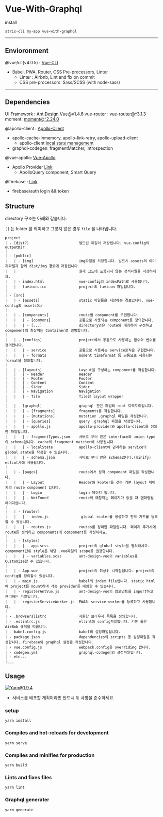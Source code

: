 # Vue-With-Graphql

install 

```
strix-cli my-app vue-with-graphql
```

---

## Envioronment
@vue/cli(v4.0.5) : [Vue-CLI](https://cli.vuejs.org/guide/)
  * Babel, PWA, Router, CSS Pre-processors, Linter
    * Linter : Airbnb, Lint and fix on commit
    * CSS pre-processors: Sass/SCSS (with node-sass)

---

## Dependencies
UI Framework : [Ant Design Vue@v1.4.6](https://www.antdv.com/docs/vue/introduce/)
vue-router : [vue-router@^3.1.3](https://router.vuejs.org/kr/)
moment: [moment@^2.24.0](https://momentjs.com/docs/)

@apollo-client : [Apollo-Client](https://www.apollographql.com/docs/react/api/apollo-client/)
  * apollo-cache-inmemory, apollo-link-retry, apollo-upload-client
    * apollo-client [local state management](https://www.apollographql.com/docs/react/data/local-state/)
  * graphql-codegen: fragmentMatcher, introspection
    
@vue-apollo: [Vue-Apollo](https://vue-apollo.netlify.com/)
  * Apollo Provider [Link](https://vue-apollo.netlify.com/api/apollo-provider.html)
    * ApolloQuery component, Smart Query

@firebase : [Link](https://firebase.google.com/docs)
  * firebase/auth login && token

## Structure

directory 구조는 아래와 같습니다.

`[]` 는 folder 를 의미하고 그렇지 않은 경우 `file` 을 나타냅니다.

```$xslt
project
| - [dist?]                       빌드된 파일이 저장됩니다. vue-config의 outputDir
|
| - [public]
|   | - [img]                     img파일을 저장합니다. 빌드시 assets의 이미지파일과 함께 dist/img 경로에 저장됩니다. 
|   |                             실제 코드에 포함되지 않는 정적파일을 저장하세요. 
|   | - index.html                vue-config의 indexPath로 사용됩니다.
|   | - favicon.ico               project의 favicon 파일입니다. 
|
| - [src]
|   | - [assets]                  static 파일들을 저장하는 경로입니다. vue-config의 assetsDir
|
|   | - [components]              route별 component를 구현합니다.
|   |   | - [commons]             공통으로 사용되는 component를 정의합니다. 
|   |   | - [...]                 directory명은 route와 매칭하여 구성하고 component의 최상위는 Container로 명명합니다.
|
|   | - [configs]                 project에서 공통으로 사용하는 함수와 변수를 정의합니다. 
|   |   | - service               공통으로 사용하는 service로직을 구현합니다. 
|   |   | - formats               moment timeformat 등 공통으로 사용되는 format을 정의합니다. 
|
|   | - [layouts]                 Layout을 구성하는 component를 작성합니다. 
|   |   | - Header                Header
|   |   | - Footer                Footer
|   |   | - Content               Content
|   |   | - Sider                 Sider
|   |   | - Navigation            Navigation
|   |   | - Tile                  Tile형 layout wrapper
|
|   | - [graphql]                 graphql 관련 파일의 root 디렉토리입니다. 
|   |   | - [fragments]           fragments를 작성합니다.
|   |   | - [mutations]           mutation .graphql 파일을 작성합니다.
|   |   | - [queries]             query .graphql 파일을 작성합니다.
|   |   | - apollo.js             apollo-provider와 apollo-client를 정의한 파일입니다. 
|   |   | - fragmentTypes.json    서버로 부터 받은 interface와 union type의 schema입니다. cache의 fragement matcher에 사용됩니다. 
|   |   | - localState            apollo-client에 관리하는 service의 global state를 작성할 수 있습니다.
|   |   | - schema.json           서버로 부터 받은 schema입니다.(minify) eslint시에 사용됩니다. 
|
|   | - [pages]                   route에서 정적 component 파일을 작성합니다. 
|   |   | - Layout                Header와 Footer를 갖는 기본 layout 페이지의 route component 입니다. 
|   |   | - Login                 login 페이지 입니다. 
|   |   | - NotFound              route와 매칭되는 페이지가 없을 때 렌더링될 페이지입니다. 
|
|   | - [router]
|   |   | - index.js               global router를 생성하고 전역 가드를 등록할 수 있습니다. 
|   |   | - routes.js             routes를 정리한 파일입니다. 페이지 추가시에 route를 정의하고 components에 component를 작성하세요.
|
|   | - [styles]
|   |   | - app.scss              project의 global style을 정의하세요. component단위 style은 해당 .vue파일의 scope를 권장합니다.
|   |   | - variables.scss        ant-design-vue의 variables를 Customize할 수 있습니다. 
|
|   | - App.vue                   project의 최상위 시작점입니다. project의 config를 정의할수 있습니다. 
|   | - main.js                   babel의 index file입니다. static html에 project를 mount하며 각종 provider를 매핑할 수 있습니다. 
|   | - registerAntVue.js         ant-design-vue의 컴포넌트를 import하고 관리하는 파일입니다. 
|   | - registerServiceWorker.js  PWA의 service-worker를 등록하고 사용합니다.
|   
| - .browserslistrc               지원할 브라우저 목록을 정의합니다.
| - .eslintrc.js                  ellint의 config파일입니다. 기본 룰은 AirBnb 규칙을 따릅니다.
| - babel.config.js               babel의 설정파일입니다.
| - package.json                  dependencies와 scripts 등 설정파일을 작성합니다. firebase와 graphql 설정을 작성합니다.
| - vue.config.js                 webpack.config를 overriding 합니다.
| - codegen.yml                   graphql-codegen의 설정파일입니다. 
| - etc...
|___
```

## Usage

[![Yarn@1.9.4](https://img.shields.io/badge/Yarn-Required-red)](https://yarnpkg.com/lang/en/)
* 서비스를 배포할 계획이라면 반드시 위 사항을 준수하세요. 

### setup 
```
yarn install
```

### Compiles and hot-reloads for development
```
yarn serve
```

### Compiles and minifies for production
```
yarn build
```

### Lints and fixes files
```
yarn lint
```

### Graphql generater
```
yarn generate
```
